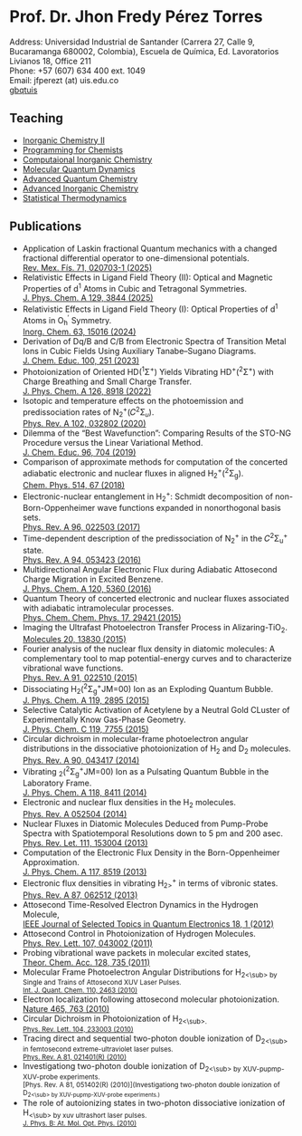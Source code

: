 # Prof. Dr. Jhon Fredy Pérez Torres 
<!--- <p float="center"><img src="/files/jfpt-on-board.jpg" width="100" /></p> --->
Address: Universidad Industrial de Santander (Carrera 27, Calle 9, Bucaramanga 680002,
Colombia), Escuela de Química, Ed. Lavoratorios Livianos 18, Office 211 \
Phone: +57 (607) 634 400 ext. 1049 \
Email: jfperezt (at) uis.edu.co \
[gbqtuis](https://gbqtuis.github.io)

## Teaching
- [Inorganic Chemistry II](ic.md)
- [Programming for Chemists](pfc.md)
- [Computaional Inorganic Chemistry](cic.md)
- [Molecular Quantum Dynamics](mqd.md)
- [Advanced Quantum Chemistry](aqc.md)
- [Advanced Inorganic Chemistry](aic.md)
- [Statistical Thermodynamics](st.md)

## Publications

- Application of Laskin fractional Quantum mechanics with a changed fractional differential operator to one-dimensional potentials.\
  [Rev. Mex. Fís. 71, 020703-1 (2025)](https://doi.org/10.31349/RevMexFis.71.020703)
- Relativistic Effects in Ligand Field Theory (II): Optical and Magnetic Properties of d<sup>1</sup> Atoms in Cubic and Tetragonal Symmetries.\
  [J. Phys. Chem. A 129, 3844 (2025)](https://doi.org/10.1021/acs.jpca.5c01052)
- Relativistic Effects in Ligand Field Theory (I): Optical Properties of d<sup>1</sup> Atoms in O<sub>h</sub><sup>′</sup> Symmetry.\
  [Inorg. Chem. 63, 15016 (2024)](https://doi.org/10.1021/acs.inorgchem.4c01771)
- Derivation of Dq/B and C/B from Electronic Spectra of Transition Metal Ions in Cubic Fields Using Auxiliary Tanabe–Sugano Diagrams.\
  [J. Chem. Educ. 100, 251 (2023)](https://doi.org/10.1021/acs.jchemed.2c00885)
- Photoionization of Oriented HD(<sup>1</sup>Σ<sup>+</sup>) Yields Vibrating HD<sup>+</sup>(<sup>2</sup>Σ<sup>+</sup>) with Charge Breathing and Small Charge Transfer.\
  [J. Phys. Chem. A 126, 8918 (2022)](https://doi.org/10.1021/acs.jpca.2c05050)
- Isotopic and temperature effects on the photoemission and predissociation rates of N<sub>2</sub><sup>+</sup>⁡(𝐶<sup>⁢2</sup>⁢Σ<sub>𝑢</sub>).\
  [Phys. Rev. A 102, 032802 (2020)](https://doi.org/10.1103/PhysRevA.102.032802)
- Dilemma of the “Best Wavefunction”: Comparing Results of the STO-NG Procedure versus the Linear Variational Method.\
  [J. Chem. Educ. 96, 704 (2019)](https://doi.org/10.1021/acs.jchemed.8b00959)
- Comparison of approximate methods for computation of the concerted adiabatic electronic and nuclear fluxes in aligned H<sub>2</sub><sup>+</sup>⁡(<sup>⁢2</sup>⁢Σ<sub>g</sub>).\
  [Chem. Phys. 514, 67 (2018)](https://doi.org/10.1016/j.chemphys.2018.05.026)
- Electronic-nuclear entanglement in H<sub>2</sub><sup>+</sup>: Schmidt decomposition of non-Born-Oppenheimer wave functions expanded in nonorthogonal basis sets.\
  [Phys. Rev. A 96, 022503 (2017)](https://doi.org/10.1103/PhysRevA.96.022503)
- Time-dependent description of the predissociation of N<sub>2</sub><sup>+</sup> in the
  𝐶<sup>2</sup>Σ<sub>u</sub><sup>+</sup> state.\
  [Phys. Rev. A 94, 053423 (2016)](https://doi.org/10.1103/PhysRevA.94.053423)
- Multidirectional Angular Electronic Flux during Adiabatic Attosecond Charge Migration in Excited Benzene.\
  [J. Phys. Chem. A 120, 5360 (2016)](https://doi.org/10.1021/acs.jpca.6b01948)
- Quantum Theory of concerted electronic and nuclear fluxes associated with adiabatic intramolecular processes.\
  [Phys. Chem. Chem. Phys. 17, 29421 (2015)](https://doi.org/10.1039/C5CP03982G)
- Imaging the Ultrafast Photoelectron Transfer Process in Alizaring-TiO<sub>2</sub>.\
  [Molecules 20, 13830 (2015)](https://doi.org/10.3390/molecules200813830)
- Fourier analysis of the nuclear flux density in diatomic molecules: A complementary tool to map potential-energy curves and to
  characterize vibrational wave functions.\
  [Phys. Rev. A 91, 022510 (2015)](https://doi.org/10.1103/PhysRevA.91.022510)
- Dissociating H<sub>2</sub>(<sup>2</sup>Σ<sub>g</sub><sup>+</sup>JM=00) Ion as an Exploding Quantum Bubble.\
  [J. Phys. Chem. A 119, 2895 (2015)](https://doi.org/10.1021/acs.jpca.5b00907)
- Selective Catalytic Activation of Acetylene by a Neutral Gold CLuster of Experimentally Know Gas-Phase Geometry.\
  [J. Phys. Chem. C 119, 7755 (2015)](https://doi.org/10.1021/jp512989q)
- Circular dichroism in molecular-frame photoelectron angular distributions in the dissociative photoionization of H<sub>2</sub> and D<sub>2</sub> molecules.\
  [Phys. Rev. A 90, 043417 (2014)](https://doi.org/10.1103/PhysRevA.90.043417)
- Vibrating <sub>2</sub>(<sup>2</sup>Σ<sub>g</sub><sup>+</sup>JM=00) Ion as a Pulsating Quantum Bubble in the Laboratory Frame.\
  [J. Phys. Chem. A 118, 8411 (2014)](https://doi.org/10.1021/jp5017246)
- Electronic and nuclear flux densities in the H<sub>2</sub> molecules.\
  [Phys. Rev. A 052504 (2014)](https://doi.org/10.1103/PhysRevA.89.052504)
- Nuclear Fluxes in Diatomic Molecules Deduced from Pump-Probe Spectra with Spatiotemporal Resolutions down to 5 pm and 200 asec.\
  [Phys. Rev. Let. 111, 153004 (2013)](https://doi.org/10.1103/PhysRevLett.111.153004)
- Computation of the Electronic Flux Density in the Born-Oppenheimer Approximation.\
  [J. Phys. Chem. A 117, 8519 (2013)](https://doi.org/10.1021/jp4002302)
- Electronic flux densities in vibrating H<sub>2></sub><sup>+</sup> in terms of vibronic states.\
  [Phys. Rev. A 87, 062512 (2013)](https://doi.org/10.1103/PhysRevA.87.062512)
- Attosecond Time-Resolved Electron Dynamics in the Hydrogen Molecule,\
  [IEEE Journal of Selected Topics in Quantum Electronics 18, 1 (2012)](https://doi.org/10.1109/JSTQE.2011.2155624)
- Attosecond Control in Photoionization of Hydrogen Molecules.\
  [Phys. Rev. Lett. 107, 043002 (2011)](https://doi.org/10.1103/PhysRevLett.107.043002)
- Probing vibrational wave packets in molecular excited states,\
  [Theor. Chem. Acc. 128, 735 (2011)](https://doi.org/10.1007/s00214-010-0853-0)
- Molecular Frame Photoelectron Angular Distributions for H<sub>2<\sub> by Single and Trains of Attosecond XUV Laser Pulses.\
  [Int. J. Quant. Chem. 110, 2463 (2010)](https://doi.org/10.1002/qua.22586)
- Electron localization following attosecond molecular photoionization.\
  [Nature 465, 763 (2010)](https://doi.org/10.1038/nature09084)
- Circular Dichroism in Photoionization of H<sub>2<\sub>.\
  [Phys. Rev. Lett. 104, 233003 (2010)](https://doi.org/10.1103/PhysRevLett.104.233003)
- Tracing direct and sequential two-photon double ionization of D<sub>2<\sub> in femtosecond extreme-ultraviolet laser pulses.\
  [Phys. Rev. A 81, 021401(R) (2010)](https://doi.org/10.1103/PhysRevA.81.021401)
- Investigationg two-photon double ionization of D<sub>2<\sub> by XUV-pupmp-XUV-probe experiments.\
  [Phys. Rev. A 81, 051402(R) (2010)](Investigationg two-photon double ionization of D<sub>2<\sub> by XUV-pupmp-XUV-probe experiments.)
- The role of autoionizing states in two-photon dissociative ionization of H<sub><\sub> by xuv ultrashort laser pulses.\
  [J. Phys. B: At. Mol. Opt. Phys. (2010)](https://doi.org/10.1088/0953-4075/43/1/015204)
